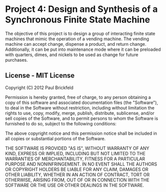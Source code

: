 # Project 4: Design and Synthesis of a Synchronous Finite State Machine

The objective of this project is to design a group of interacting finite state machines
that mimic the operation of a vending machine. The vending machine can accept change,
dispense a product, and return change. Additionally, it can be put into maintenance mode where
it can be preloaded with quarters, dimes, and nickels to be used as change for future purchases.

## License - MIT License

Copyright (C) 2012 Paul Brickfeld

Permission is hereby granted, free of charge, to any person obtaining a copy of 
this software and associated documentation files (the "Software"), to deal in 
the Software without restriction, including without limitation the rights to 
use, copy, modify, merge, publish, distribute, sublicense, and/or sell copies 
of the Software, and to permit persons to whom the Software is furnished to do 
so, subject to the following conditions:

The above copyright notice and this permission notice shall be included in all 
copies or substantial portions of the Software.

THE SOFTWARE IS PROVIDED "AS IS", WITHOUT WARRANTY OF ANY KIND, EXPRESS OR 
IMPLIED, INCLUDING BUT NOT LIMITED TO THE WARRANTIES OF MERCHANTABILITY, 
FITNESS FOR A PARTICULAR PURPOSE AND NONINFRINGEMENT. IN NO EVENT SHALL THE 
AUTHORS OR COPYRIGHT HOLDERS BE LIABLE FOR ANY CLAIM, DAMAGES OR OTHER 
LIABILITY, WHETHER IN AN ACTION OF CONTRACT, TORT OR OTHERWISE, ARISING FROM, 
OUT OF OR IN CONNECTION WITH THE SOFTWARE OR THE USE OR OTHER DEALINGS IN THE 
SOFTWARE.
